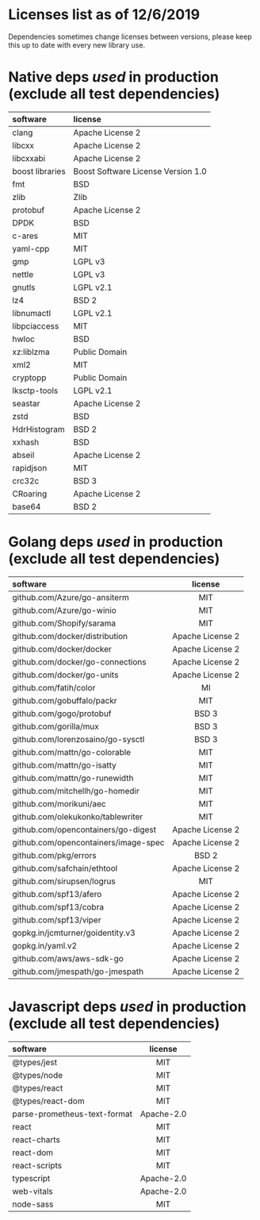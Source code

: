 # Licenses list as of 12/6/2019


Dependencies sometimes change licenses between versions, 
please keep this up to date with every new library use.

# Native deps _used_ in production (exclude all test dependencies)

| software        | license                            |
| :----------     | :------------                      |
| clang           | Apache License 2                   |
| libcxx          | Apache License 2                   |
| libcxxabi       | Apache License 2                   |
| boost libraries | Boost Software License Version 1.0 |
| fmt             | BSD                                |
| zlib            | Zlib                               |
| protobuf        | Apache License 2                   |
| DPDK            | BSD                                |
| c-ares          | MIT                                |
| yaml-cpp        | MIT                                |
| gmp             | LGPL v3                            |
| nettle          | LGPL v3                            |
| gnutls          | LGPL v2.1                          |
| lz4             | BSD 2                              |
| libnumactl      | LGPL v2.1                          |
| libpciaccess    | MIT                                |
| hwloc           | BSD                                |
| xz:liblzma      | Public Domain                      |
| xml2            | MIT                                |
| cryptopp        | Public Domain                      |
| lksctp-tools    | LGPL v2.1                          |
| seastar         | Apache License 2                   |
| zstd            | BSD                                |
| HdrHistogram    | BSD 2                              |
| xxhash          | BSD                                |
| abseil          | Apache License 2                   |
| rapidjson       | MIT                                |
| crc32c          | BSD 3                              |
| CRoaring        | Apache License 2                   |
| base64          | BSD 2                              |
 
# Golang deps _used_ in production (exclude all test dependencies)

| software                             | license          |
| :----------                          | :------------:   |
| github.com/Azure/go-ansiterm         | MIT              |
| github.com/Azure/go-winio            | MIT              |
| github.com/Shopify/sarama            | MIT              |
| github.com/docker/distribution       | Apache License 2 |
| github.com/docker/docker             | Apache License 2 |
| github.com/docker/go-connections     | Apache License 2 |
| github.com/docker/go-units           | Apache License 2 |
| github.com/fatih/color               | MI               |
| github.com/gobuffalo/packr           | MIT              |
| github.com/gogo/protobuf             | BSD 3            |
| github.com/gorilla/mux               | BSD 3            |
| github.com/lorenzosaino/go-sysctl    | BSD 3            |
| github.com/mattn/go-colorable        | MIT              |
| github.com/mattn/go-isatty           | MIT              |
| github.com/mattn/go-runewidth        | MIT              |
| github.com/mitchellh/go-homedir      | MIT              |
| github.com/morikuni/aec              | MIT              |
| github.com/olekukonko/tablewriter    | MIT              |
| github.com/opencontainers/go-digest  | Apache License 2 |
| github.com/opencontainers/image-spec | Apache License 2 |
| github.com/pkg/errors                | BSD 2            |
| github.com/safchain/ethtool          | Apache License 2 |
| github.com/sirupsen/logrus           | MIT              |
| github.com/spf13/afero               | Apache License 2 |
| github.com/spf13/cobra               | Apache License 2 |
| github.com/spf13/viper               | Apache License 2 |
| gopkg.in/jcmturner/goidentity.v3     | Apache License 2 |
| gopkg.in/yaml.v2                     | Apache License 2 |
| github.com/aws/aws-sdk-go            | Apache License 2 |
| github.com/jmespath/go-jmespath      | Apache License 2 |


# Javascript deps _used_ in production (exclude all test dependencies)

| software                             | license          |
| :----------                          | :------------:   |
| @types/jest                          | MIT              |
| @types/node                          | MIT              |             
| @types/react                         | MIT              |
| @types/react-dom                     | MIT              |
| parse-prometheus-text-format         | Apache-2.0       |
| react                                | MIT              |
| react-charts                         | MIT              |
| react-dom                            | MIT              |
| react-scripts                        | MIT              |
| typescript                           | Apache-2.0       |
| web-vitals                           | Apache-2.0       |
| node-sass                            | MIT              |
